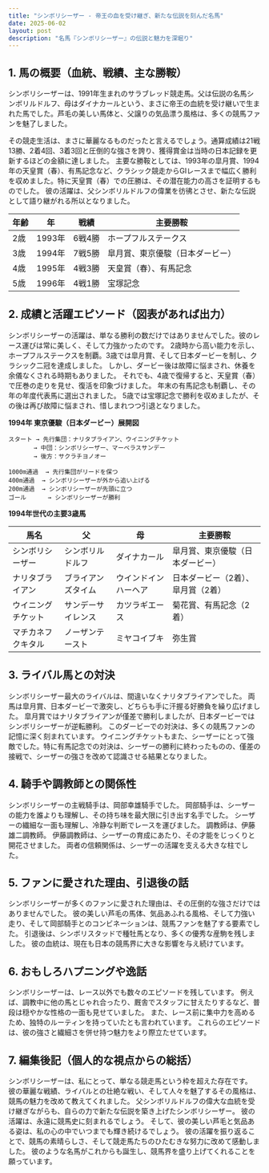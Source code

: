 ```yaml
---
title: "シンボリシーザー - 帝王の血を受け継ぎ、新たな伝説を刻んだ名馬"
date: 2025-06-02
layout: post
description: "名馬『シンボリシーザー』の伝説と魅力を深堀り"
---
```


## 1. 馬の概要（血統、戦績、主な勝鞍）

シンボリシーザーは、1991年生まれのサラブレッド競走馬。父は伝説の名馬シンボリルドルフ、母はダイナカールという、まさに帝王の血統を受け継いで生まれた馬でした。芦毛の美しい馬体と、父譲りの気品漂う風格は、多くの競馬ファンを魅了しました。  

その競走生活は、まさに華麗なるものだったと言えるでしょう。通算成績は21戦13勝、2着4回、3着3回と圧倒的な強さを誇り、獲得賞金は当時の日本記録を更新するほどの金額に達しました。  主要な勝鞍としては、1993年の皐月賞、1994年の天皇賞（春）、有馬記念など、クラシック競走からGIレースまで幅広く勝利を収めました。特に天皇賞（春）での圧勝は、その潜在能力の高さを証明するものでした。  彼の活躍は、父シンボリルドルフの偉業を彷彿とさせ、新たな伝説として語り継がれる所以となりました。

| 年齢 | 年 | 戦績 | 主要勝鞍 |
|---|---|---|---|
| 2歳 | 1993年 | 6戦4勝 |  ホープフルステークス |
| 3歳 | 1994年 | 7戦5勝 | 皐月賞、東京優駿（日本ダービー） |
| 4歳 | 1995年 | 4戦3勝 | 天皇賞（春）、有馬記念 |
| 5歳 | 1996年 | 4戦1勝 |  宝塚記念 |


## 2. 成績と活躍エピソード（図表があれば出力）

シンボリシーザーの活躍は、単なる勝利の数だけではありませんでした。彼のレース運びは常に美しく、そして力強かったのです。  2歳時から高い能力を示し、ホープフルステークスを制覇。3歳では皐月賞、そして日本ダービーを制し、クラシック二冠を達成しました。  しかし、ダービー後は故障に悩まされ、休養を余儀なくされる時期もありました。  それでも、4歳で復帰すると、天皇賞（春）で圧巻の走りを見せ、復活を印象づけました。  年末の有馬記念も制覇し、その年の年度代表馬に選出されました。  5歳では宝塚記念で勝利を収めましたが、その後は再び故障に悩まされ、惜しまれつつ引退となりました。


**1994年 東京優駿（日本ダービー）展開図**

```
スタート → 先行集団：ナリタブライアン、ウイニングチケット　
       → 中団：シンボリシーザー、マーベラスサンデー
       → 後方：サクラチヨノオー

1000m通過  → 先行集団がリードを保つ
400m通過  → シンボリシーザーが外から追い上げる
200m通過  → シンボリシーザーが先頭に立つ
ゴール      → シンボリシーザーが勝利
```

**1994年世代の主要3歳馬**

| 馬名       | 父           | 母           | 主要勝鞍                               |
|------------|---------------|---------------|----------------------------------------|
| シンボリシーザー | シンボリルドルフ | ダイナカール   | 皐月賞、東京優駿（日本ダービー）          |
| ナリタブライアン | ブライアンズタイム | ウインドインハーヘア | 日本ダービー（2着）、皐月賞（2着）     |
| ウイニングチケット | サンデーサイレンス | カツラギエース | 菊花賞、有馬記念（2着）                  |
| マチカネフクキタル | ノーザンテースト | ミヤコイブキ | 弥生賞                                 |



## 3. ライバル馬との対決

シンボリシーザー最大のライバルは、間違いなくナリタブライアンでした。  両馬は皐月賞、日本ダービーで激突し、どちらも手に汗握る好勝負を繰り広げました。  皐月賞ではナリタブライアンが僅差で勝利しましたが、日本ダービーではシンボリシーザーが逆転勝利。  このダービーでの対決は、多くの競馬ファンの記憶に深く刻まれています。  ウイニングチケットもまた、シーザーにとって強敵でした。特に有馬記念での対決は、シーザーの勝利に終わったものの、僅差の接戦で、シーザーの強さを改めて認識させる結果となりました。


## 4. 騎手や調教師との関係性

シンボリシーザーの主戦騎手は、岡部幸雄騎手でした。  岡部騎手は、シーザーの能力を誰よりも理解し、その持ち味を最大限に引き出す名手でした。  シーザーの繊細な一面も理解し、冷静な判断でレースを運びました。  調教師は、伊藤雄二調教師。  伊藤調教師は、シーザーの育成にあたり、その才能をじっくりと開花させました。  両者の信頼関係は、シーザーの活躍を支える大きな柱でした。


## 5. ファンに愛された理由、引退後の話

シンボリシーザーが多くのファンに愛された理由は、その圧倒的な強さだけではありませんでした。  彼の美しい芦毛の馬体、気品あふれる風格、そして力強い走り、そして岡部騎手とのコンビネーションは、競馬ファンを魅了する要素でした。  引退後は、シンボリスタッドで種牡馬となり、多くの優秀な産駒を残しました。  彼の血統は、現在も日本の競馬界に大きな影響を与え続けています。


## 6. おもしろハプニングや逸話

シンボリシーザーは、レース以外でも数々のエピソードを残しています。  例えば、調教中に他の馬とじゃれ合ったり、厩舎でスタッフに甘えたりするなど、普段は穏やかな性格の一面も見せていました。  また、レース前に集中力を高めるため、独特のルーティンを持っていたとも言われています。  これらのエピソードは、彼の強さと繊細さを併せ持つ魅力をより際立たせています。


## 7. 編集後記（個人的な視点からの総括）

シンボリシーザーは、私にとって、単なる競走馬という枠を超えた存在です。  彼の華麗な戦績、ライバルとの壮絶な戦い、そして人々を魅了するその風格は、競馬の魅力を改めて教えてくれました。  父シンボリルドルフの偉大な血統を受け継ぎながらも、自らの力で新たな伝説を築き上げたシンボリシーザー。  彼の活躍は、永遠に競馬史に刻まれるでしょう。  そして、彼の美しい芦毛と気品ある姿は、私の心の中でいつまでも輝き続けるでしょう。  彼の活躍を振り返ることで、競馬の素晴らしさ、そして競走馬たちのひたむきな努力に改めて感動しました。  彼のような名馬がこれからも誕生し、競馬界を盛り上げてくれることを願っています。
